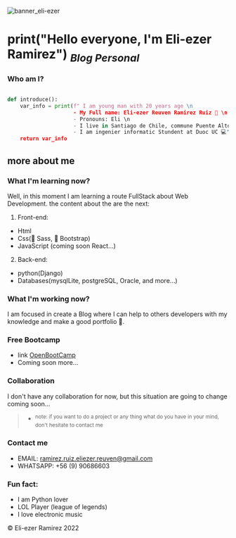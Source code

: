 ![banner_eli-ezer](https://user-images.githubusercontent.com/83837915/180123868-c13208a0-7ad7-4722-8ad6-b6ac47b4b3d2.png)
# print("Hello everyone, I'm Eli-ezer Ramirez")   <sub> *Blog Personal* </sub>

<!-- here are information that who i am-->
### Who am I?


```python

def introduce():
    var_info = print(f" I am young man with 20 years age \n
                     - My Full name: Eli-ezer Reuven Ramirez Ruiz 🧔 \n
                     - Pronouns: Eli \n
                     - I live in Santiago de Chile, commune Puente Alto (🇨🇱) \n
                     - I am ingenier informatic Stundent at Duoc UC 💻")
    return var_info
```

## more about me
<!-- what i am learning -->
### What I'm learning now?
Well, in this moment I am learning a route FullStack about Web Development.
the content about the are the next:
1. Front-end:
 - Html 
 - Css(🤏 Sass, 🤟 Bootstrap)
 - JavaScript (coming soon React...)

2. Back-end:
 - python(Django)
 - Databases(mysqlLite, postgreSQL, Oracle, and more...)

<!-- What i do now -->
### What I'm working now?
I am focused in create a Blog where I can help to others developers with my knowledge and make a good portfolio 📰.

<!-- Free resources -->
### Free Bootcamp 
- link [OpenBootCamp](https://campus.open-bootcamp.com/)
- Coming soon more...

<!-- Collaboration -->
### Collaboration
I don't have any collaboration for now, but this situation are going to change coming soon...
> - <sup>note: if you want to do a project or any thing what do you have in your mind, don't hesitate to contact me</sup>


<!-- Contatct me -->
### Contact me 
- EMAIL: ramirez.ruiz.eliezer.reuven@gmail.com
- WHATSAPP: +56 (9) 90686603

<!-- Fun fact about me -->
### Fun fact:
- I am Python lover 
- LOL Player (league of legends)
- I love electronic music

<!--Copyright -->
©️ Eli-ezer Ramirez 2022
